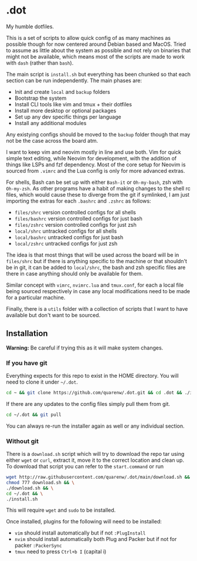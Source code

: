 # .dot

My humble dotfiles.

This is a set of scripts to allow quick config of as many machines as possible though for now centered around Debian based and MacOS. Tried to assume as little about the system as possible and not rely on binaries that might not be available, which means most of the scripts are made to work with `dash` (rather than `bash`).

The main script is `install.sh` but everything has been chunked so that each section can be run independently. The main phases are:
- Init and create `local` and `backup` folders
- Bootstrap the system
- Install CLI tools like vim and tmux + their dotfiles
- Install more desktop or optional packages
- Set up any dev specific things per language
- Install any additional modules

Any existying configs should be moved to the `backup` folder though that may not be the case across the board  atm.

I want to keep vim and neovim mostly in line and use both. Vim for quick simple text editing, while Neovim for development, with the addition of things like LSPs and fzf dependency. Most of the core setup for Neovim is sourced from `.vimrc` and the Lua config is only for more advanced extras.

For shells, Bash can be set up with either `Bash-it` or `Oh-my-bash`, zsh with `Oh-my-zsh`. As other programs have a habit of making changes to the shell rc files, which would cause these to diverge from the git if symlinked, I am just importing the extras for each `.bashrc` and `.zshrc` as follows:
- `files/shrc` version controlled configs for all shells
- `files/bashrc` version controlled configs for just bash
- `files/zshrc` version controlled configs for just zsh
- `local/shrc` untracked configs for all shells
- `local/bashrc` untracked configs for just bash
- `local/zshrc` untracked configs for just zsh

The idea is that most things that will be used across the board will be in `files/shrc` but if there is anything specific to the machine or that shouldn't be in git, it can be added to `local/shrc`, the bash and zsh specific files are there in case anything should only be available for them.

Similar concept with `vimrc`, `nvimrc.lua` and `tmux.conf`, for each a local file being sourced respectively in case any local modifications need to be made for a particular machine.

Finally, there is a `utils` folder with a collection of scripts that I want to have available but don't want to be sourced.

## Installation

**Warning:** Be careful if trying this as it will make system changes.

### If you have git

Everything expects for this repo to exist in the HOME directory. You will need to clone it under `~/.dot`.

```bash
cd ~ && git clone https://github.com/quarenw/.dot.git && cd .dot && ./install.sh
```

If there are any updates to the config files simply pull them from git.

```bash
cd ~/.dot && git pull
```

You can always re-run the installer again as well or any individual section.

### Without git

There is a `download.sh` script which will try to download the repo tar using either `wget` or `curl`, extract it, move it to the correct location and clean up. To download that script you can refer to the `start.command` or run

```bash
wget http://raw.githubusercontent.com/quarenw/.dot/main/download.sh && \
chmod 777 download.sh && \
./download.sh && \
cd ~/.dot && \
./install.sh
```

This will require `wget` and `sudo` to be installed.

Once installed, plugins for the following will need to be installed:
- `vim` should install automatically but if not `:PlugInstall`
- `nvim` should install automatically both Plug and Packer but if not for packer `:PackerSync`
- `tmux` need to press `Ctrl+b I` (capital i)
